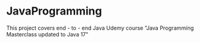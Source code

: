 # JavaProgramming
This project covers end - to - end Java Udemy course "Java Programming Masterclass updated to Java 17"
